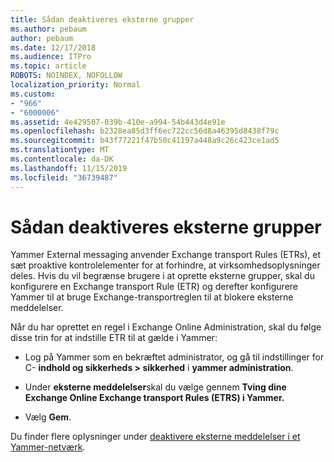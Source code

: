 ```yaml
---
title: Sådan deaktiveres eksterne grupper
ms.author: pebaum
author: pebaum
ms.date: 12/17/2018
ms.audience: ITPro
ms.topic: article
ROBOTS: NOINDEX, NOFOLLOW
localization_priority: Normal
ms.custom:
- "966"
- "6000006"
ms.assetid: 4e429507-039b-410e-a994-54b443d4e91e
ms.openlocfilehash: b2328ea85d3ff6ec722cc56d8a46395d8438f79c
ms.sourcegitcommit: b43f77221f47b50c41197a448a9c26c423ce1ad5
ms.translationtype: MT
ms.contentlocale: da-DK
ms.lasthandoff: 11/15/2019
ms.locfileid: "36739487"
---
```

# <a name="how-to-disable-external-groups"></a>Sådan deaktiveres eksterne grupper

Yammer External messaging anvender Exchange transport Rules (ETRs), et sæt proaktive kontrolelementer for at forhindre, at virksomhedsoplysninger deles. Hvis du vil begrænse brugere i at oprette eksterne grupper, skal du konfigurere en Exchange transport Rule (ETR) og derefter konfigurere Yammer til at bruge Exchange-transportreglen til at blokere eksterne meddelelser.
  
Når du har oprettet en regel i Exchange Online Administration, skal du følge disse trin for at indstille ETR til at gælde i Yammer:
  
- Log på Yammer som en bekræftet administrator, og gå til indstillinger for C- **indhold og sikkerheds \> sikkerhed** i **yammer administration**.

- Under **eksterne meddelelser**skal du vælge gennem **Tving dine Exchange Online Exchange transport Rules (ETRS) i Yammer.**

- Vælg **Gem**.

Du finder flere oplysninger under [deaktivere eksterne meddelelser i et Yammer-netværk](https://docs.microsoft.com/yammer/work-with-external-users/disable-external-messaging).
  